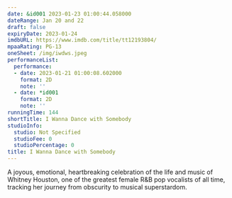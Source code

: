 ```yaml
---
date: &id001 2023-01-23 01:00:44.058000
dateRange: Jan 20 and 22
draft: false
expiryDate: 2023-01-24
imdbURL: https://www.imdb.com/title/tt12193804/
mpaaRating: PG-13
oneSheet: /img/iwdws.jpeg
performanceList:
  performance:
  - date: 2023-01-21 01:00:08.602000
    format: 2D
    note: ''
  - date: *id001
    format: 2D
    note: ''
runningTime: 144
shortTitle: I Wanna Dance with Somebody
studioInfo:
  studio: Not Specified
  studioFee: 0
  studioPercentage: 0
title: I Wanna Dance with Somebody
---
```


A joyous, emotional, heartbreaking celebration of the life and music of Whitney Houston, one of the greatest female R&B pop vocalists of all time, tracking her journey from obscurity to musical superstardom.